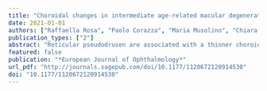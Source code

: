 ```yaml
---
title: "Choroidal changes in intermediate age-related macular degeneration patients with drusen or pseudodrusen"
date: 2021-01-01
authors: ["Raffaella Rosa", "Paolo Corazza", "Maria Musolino", "Chiara Mochi", "Guido Maiello", "Carlo Enrico Traverso", "Massimo Nicolò"]
publication_types: ["2"]
abstract: "Reticular pseudodrusen are associated with a thinner choroid. The aim of our study was to determine the differences in central choroidal thickness and choriocapillaris vascular flow area between eyes with and without reticular pseudodrusen using swept-source optical coherence tomography and swept-source optical coherence tomography angiography. We conducted a retrospective case control study which included 27 eyes from 27 consecutive patients with intermediate age-related macular degeneration and 17 eyes from 17 healthy participants. Complete ophthalmic examinations were carried out including axial length measurements; fundus color retinography; fundus autofluorescence; swept-source optical coherence tomography and swept-source optical coherence tomography angiography; central choroidal thickness and choriocapillaris vascular flow area. Patients were classified as no reticular pseudodrusen, mild reticular pseudodrusen, and severe reticular pseudodrusen. Mean central choroidal thickness in patients exhibiting severe reticular pseudodrusen (110 ± 56 μm) was significantly smaller than in patients with no reticular pseudodrusen (201 ± 76 μm, p textless 0.01). Mean choriocapillaris vascular flow area in severe reticular pseudodrusen patients (45.2% ± 3.0%) was also significantly less than in patients with no (47.9% ± 1.6%, p textless 0.001) and mild reticular pseudodrusen (47.7% ± 1.0%, p textless 0.05). Stepwise multiple regression models confirmed the association of reticular pseudodrusen with central choroidal thickness (p textless 0.001) and choriocapillaris vascular flow area (p textless 0.01) even after accounting for age, axial length, and refractive error. Soft drusen were not associated with changes in either central choroidal thickness (p = 0.13) nor choriocapillaris vascular flow area (p = 0.29). A significant, positive relationship was found between central choroidal thickness and choriocapillaris vascular flow area (r = 0.44, p = 0.01). Therefore, both central choroidal thickness and choriocapillaris vascular flow area are decreased in eyes with reticular pseudodrusen, as compared to healthy eyes and intermediate age-related macular degeneration eyes not exhibiting reticular pseudodrusen. In addition, central choroidal thickness and choriocapillaris vascular flow area are related, and the reduction of either is directly associated to the severity of reticular pseudodrusen. Further studies are needed to assess the clinical significance of these findings."
featured: false
publication: "*European Journal of Ophthalmology*"
url_pdf: "http://journals.sagepub.com/doi/10.1177/1120672120914530"
doi: "10.1177/1120672120914530"
---
```


